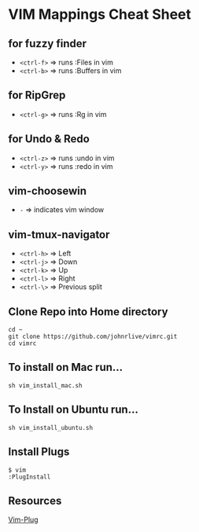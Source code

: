 # VIM Mappings Cheat Sheet

## 

## for fuzzy finder
- `<ctrl-f>` => runs :Files in vim
- `<ctrl-b>` => runs :Buffers in vim

## for RipGrep
- `<ctrl-g>` => runs :Rg in vim

## for Undo & Redo
- `<ctrl-z>` => runs :undo in vim
- `<ctrl-y>` => runs :redo in vim

## vim-choosewin
- `-` => indicates vim window

## vim-tmux-navigator
- `<ctrl-h>` => Left
- `<ctrl-j>` => Down
- `<ctrl-k>` => Up
- `<ctrl-l>` => Right
- `<ctrl-\>` => Previous split


## Clone Repo into Home directory
```
cd ~
git clone https://github.com/johnrlive/vimrc.git
cd vimrc
```

## To install on Mac run...
```
sh vim_install_mac.sh
```

## To Install on Ubuntu run...
```
sh vim_install_ubuntu.sh
```

## Install Plugs
```
$ vim
:PlugInstall
```

## Resources
[Vim-Plug](https://github.com/junegunn/vim-plug/wiki/tutorial)


